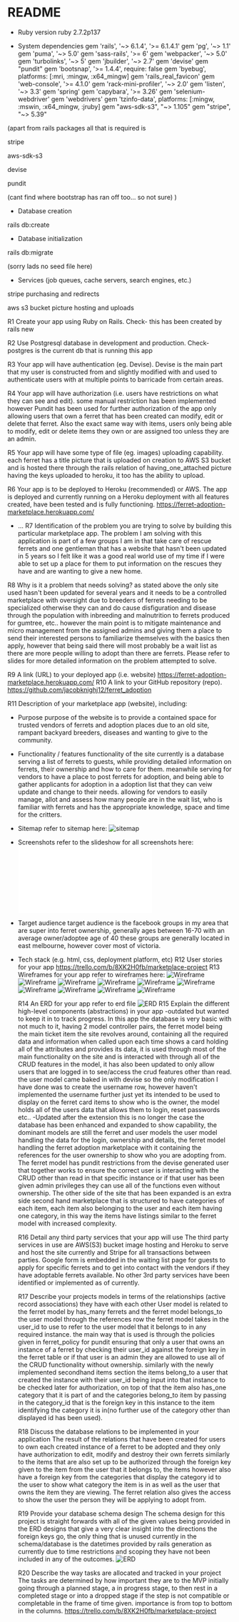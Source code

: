 # README

- Ruby version
ruby 2.7.2p137

- System dependencies
gem 'rails', '~> 6.1.4', '>= 6.1.4.1'
gem 'pg', '~> 1.1'
gem 'puma', '~> 5.0'
gem 'sass-rails', '>= 6'
gem 'webpacker', '~> 5.0'
gem 'turbolinks', '~> 5'
gem 'jbuilder', '~> 2.7'
gem 'devise'
gem "pundit"
gem 'bootsnap', '>= 1.4.4', require: false
gem 'byebug', platforms: [:mri, :mingw, :x64_mingw]
gem 'rails_real_favicon'
gem 'web-console', '>= 4.1.0'
gem 'rack-mini-profiler', '~> 2.0'
gem 'listen', '~> 3.3'
gem 'spring'
gem 'capybara', '>= 3.26'
gem 'selenium-webdriver'
gem 'webdrivers'
gem 'tzinfo-data', platforms: [:mingw, :mswin, :x64_mingw, :jruby]
gem "aws-sdk-s3", "~> 1.105"
gem "stripe", "~> 5.39"

(apart from rails packages all that is required is

stripe

aws-sdk-s3

devise

pundit

(cant find where bootstrap has ran off too... so not sure)
)
- Database creation

rails db:create

- Database initialization

rails db:migrate

(sorry lads no seed file here)

- Services (job queues, cache servers, search engines, etc.)

stripe purchasing and redirects

aws s3 bucket picture hosting and uploads

R1	Create your app using Ruby on Rails.
Check- this has been created by rails new

R2	Use Postgresql database in development and production.
Check- postgres is the current db that is running this app

R3	Your app will have authentication (eg. Devise).
Devise is the main part that my user is constructed from and slightly modified with and used to authenticate users with 
at multiple points to barricade from certain areas.

R4	Your app will have authorization (i.e. users have restrictions on what they can see and edit).
some manual restriction has been implemented however Pundit has been used for further authorization of the app
only allowing users that own a ferret that has been created can modify, edit or delete that ferret.
Also the exact same way with items, users only being able to modify, edit or delete items they own or are assigned too
unless they are an admin.

R5	Your app will have some type of file (eg. images) uploading capability.
each ferret has a title picture that is uploaded on creation to AWS S3 bucket and is hosted there
through the rails relation of having_one_attached picture having the keys uploaded to heroku, it too has 
the ability to upload.

R6	Your app is to be deployed to Heroku (recommended) or AWS.
The app is deployed and currently running on a Heroku deployment with all features created, have been
tested and is fully functioning.
https://ferret-adoption-marketplace.herokuapp.com/

- ...
  R7 Identification of the problem you are trying to solve by building this particular marketplace app.
  The problem I am solving with this application is part of a few groups I am in that take care of rescue ferrets
  and one gentleman that has a website that hasn't been updated in 5 years so I felt like it was a good real world use
  of my time if I were able to set up a place for them to put information on the rescues they have and are wanting to give a new home.

R8 Why is it a problem that needs solving?
as stated above the only site used hasn't been updated for several years and it needs to be a controlled marketplace with oversight
due to breeders of ferrets needing to be specialized otherwise they can and do cause disfiguration and disease through the population with
inbreeding and malnutrition to ferrets produced for gumtree, etc..
however the main point is to mitigate maintenance and micro management from the assigned admins and giving them a place to send their
interested persons to familiarize themselves with the basics then apply, however that being said there will most probably be a wait list as there are more
people willing to adopt than there are ferrets.
Please refer to slides for more detailed information on the problem attempted to solve.

R9 A link (URL) to your deployed app (i.e. website)
https://ferret-adoption-marketplace.herokuapp.com/ 
R10 A link to your GitHub repository (repo).
https://github.com/jacobknighj12/ferret_adoption

  R11 Description of your marketplace app (website), including:
- Purpose
purpose of the website is to provide a contained space for trusted vendors of ferrets and adoption places due to an old site, rampant backyard breeders, diseases 
and wanting to give to the community.
- Functionality / features
functionality of the site currently is a database serving a list of ferrets to guests, while providing detailed information on ferrets, their ownership and how to care for them.
meanwhile serving for vendors to have a place to post ferrets for adoption, and being able to gather applicants for adoption in a adoption list that they can veiw update and change to their needs.
allowing for vendors to easily manage, allot and assess how many people are in the wait list, who is familiar with ferrets and has the appropriate knowledge, space and time for the 
critters.
- Sitemap
refer to sitemap here:
![sitemap](docs/sitemap.png)
- Screenshots
refer to the slideshow for all screenshots here:
![Pdf slideshow](ppt/Ferret-Adoption-place.pdf)
- Target audience
target audience is the facebook groups in my area that are super into ferret ownership, generally ages between 16-70 with an average owner/adoptee age of 40
these groups are generally located in east melbourne, however cover most of victoria.
- Tech stack (e.g. html, css, deployment platform, etc)
  R12 User stories for your app
  https://trello.com/b/8XK2H0fb/marketplace-project
  R13 Wireframes for your app
  refer to wireframes here:
  ![Wireframe](docs/1.png)
  ![Wireframe](docs/1.1.png)
  ![Wireframe](docs/2.png)
  ![Wireframe](docs/3.png)
  ![Wireframe](docs/4.png)
  ![Wireframe](docs/5.png)
  ![Wireframe](docs/6.png)
  ![Wireframe](docs/7.png)
  ![Wireframe](docs/8.png)
  ![Wireframe](docs/9.png)

  R14 An ERD for your app
  refer to erd file
  ![ERD](docs/DBMS_ER_diagram(UML_notation).jpeg)
  R15 Explain the different high-level components (abstractions) in your app
  -outdated but wanted to keep it in to track progress.
  In this app the database is very basic with not much to it, having 2 model controller pairs, the ferret model being the main ticket item the site revolves around, containing all the required data and information when called upon each time shows a card holding all of the attributes and provides its data, it is used through most of the main functionality on the site and is interacted with through all of the CRUD features in the model, it has also been updated to only allow users that are logged in to see/access the crud features other than read.
  the user model came baked in with devise so the only modification I have done was to create the username row, however haven't implemented the username further just yet its intended to be used to display on the ferret card items to show who is the owner, the model holds all of the users data that allows them to login, reset passwords etc.. 
  -Updated
  after the extension this is no longer the case the database has been enhanced and expanded to show capability, the dominant models are still the ferret and user models the user model handling the data for the login, ownership and details, the ferret model handling the ferret adoption marketplace with it containing the references for the user ownership to show who you are 
  adopting from. The ferret model has pundit restrictions from the devise generated user that together works to ensure the correct user is interacting with the CRUD other than read in that specific instance or if that user has been given admin privileges they can use all of the functions even without ownership.
  The other side of the site that has been expanded is an extra side second hand marketplace that is structured to have categories of each item, each item also belonging to the user and each item having one category, in this way the items have listings similar to the ferret model with increased complexity.

  R16 Detail any third party services that your app will use
  The third party services in use are AWS(S3) bucket image hosting and Heroku to serve and host the site currently and
  Stripe for all transactions between parties.
  Google form is embedded in the waiting list page for guests to apply for specific ferrets and to get into contact with the vendors if they have adoptable ferrets available.
  No other 3rd party services have been identified or implemented as of currently.

  R17 Describe your projects models in terms of the relationships (active record associations) they have with each other
  User model is related to the ferret model by has_many ferrets and the ferret model belongs_to the user model through the references row the ferret model takes in the user_id to use to refer to the user model that it belongs to in any required instance. the main way that is used is through the policies given in ferret_policy for pundit ensuring that only a user that owns an instance of a ferret by checking their user_id against the foreign key in the ferret table or if that user is an admin they are allowed to use all of the CRUD functionality without ownership.
  similarly with the newly implemented secondhand items section the items belong_to a user that created the instance with their user_id being input into that instance to be checked later for authorization, on top of that the item also has_one category that it is part of and the categories belong_to item by passing in the category_id that is the foreign key in this instance to the item identifying the category it is in(no further use of the category other than displayed id has been used).
  
  R18 Discuss the database relations to be implemented in your application
  The result of the relations that have been created for users to own each created instance of a ferret to be adopted
  and they only have authorization to edit, modify and destroy their own ferrets similarly to the items that are also set up to be
  authorized through the foreign key given to the item from the user that it belongs to, the items however also have a foreign key from the
  categories that display the category id to the user to show what category the item is in as well as the user that owns the item they are viewing.
  The ferret relation also gives the access to show the user the person they will be applying to adopt from.

  R19 Provide your database schema design
  The schema design for this project is straight forwards with all of the given values being provided in the ERD designs that give a very clear insight into the directions 
  the foreign keys go, the only thing that is unused currently in the schema/database is the datetimes provided by rails generation as currently due to time restrictions and scoping
  they have not been included in any of the outcomes.
  ![ERD](docs/DBMS_ER_diagram(UML_notation).jpeg)

  R20 Describe the way tasks are allocated and tracked in your project
  The tasks are determined by how important they are to the MVP initially going through a planned stage, a in progress stage, to then rest in a completed stage or into a dropped stage if the
  step is not compatible or completable in the frame of time given. importance is from top to bottom in the columns.
  https://trello.com/b/8XK2H0fb/marketplace-project